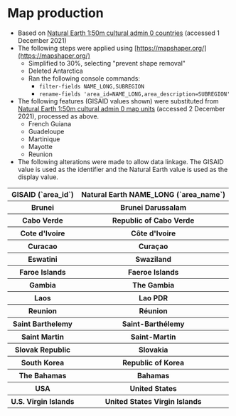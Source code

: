 # Map production

* Based on [Natural Earth 1:50m cultural admin 0 countries](https://www.naturalearthdata.com/http//www.naturalearthdata.com/download/50m/cultural/ne_50m_admin_0_countries.zip) (accessed 1 December 2021)
* The following steps were applied using [https://mapshaper.org/](https://mapshaper.org/)
  * Simplified to 30%, selecting "prevent shape removal"
  * Deleted Antarctica
  * Ran the following console commands:
    * `filter-fields NAME_LONG,SUBREGION`
    * `rename-fields 'area_id=NAME_LONG,area_description=SUBREGION'`
* The following features (GISAID values shown) were substituted from [Natural Earth 1:50m cultural admin 0 map units](https://www.naturalearthdata.com/http//www.naturalearthdata.com/download/50m/cultural/ne_50m_admin_0_map_units.zip) (accessed 2 December 2021), processed as above.
  * French Guiana
  * Guadeloupe
  * Martinique
  * Mayotte
  * Reunion
* The following alterations were made to allow data linkage. The GISAID value is used as the identifier and the Natural Earth value is used as the display value.
<table>
  <thead>
    <tr>
      <th>GISAID (`area_id`)</th>
      <th>Natural Earth NAME_LONG (`area_name`)</th>
    </tr>
  </thead>
  <tbody>
    <tr>
      <th>Brunei</th>
      <th>Brunei Darussalam</th>
    </tr>
    <tr>
      <th>Cabo Verde</th>
      <th>Republic of Cabo Verde</th>
    </tr>
    <tr>
      <th>Cote d'Ivoire</th>
      <th>Côte d'Ivoire</th>
    </tr>
    <tr>
      <th>Curacao</th>
      <th>Curaçao</th>
    </tr>
    <tr>
      <th>Eswatini</th>
      <th>Swaziland</th>
    </tr>
    <tr>
      <th>Faroe Islands</th>
      <th>Faeroe Islands</th>
    </tr>
    <tr>
      <th>Gambia</th>
      <th>The Gambia</th>
    </tr>
    <tr>
      <th>Laos</th>
      <th>Lao PDR</th>
    </tr>
    <tr>
      <th>Reunion</th>
      <th>Réunion</th>
    </tr>
    <tr>
      <th>Saint Barthelemy</th>
      <th>Saint-Barthélemy</th>
    </tr>
    <tr>
      <th>Saint Martin</th>
      <th>Saint-Martin</th>
    </tr>
    <tr>
      <th>Slovak Republic</th>
      <th>Slovakia</th>
    </tr>
    <tr>
      <th>South Korea</th>
      <th>Republic of Korea</th>
    </tr>
    <tr>
      <th>The Bahamas</th>
      <th>Bahamas</th>
    </tr>
    <tr>
      <th>USA</th>
      <th>United States</th>
    </tr>
    <tr>
      <th>U.S. Virgin Islands</th>
      <th>United States Virgin Islands</th>
    </tr>
  </tbody>
</table>
